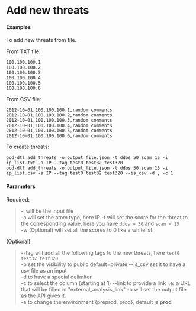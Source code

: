 # Add new threats

#### Examples

To add new threats from file.

From TXT file:

    100.100.100.1
    100.100.100.2
    100.100.100.3
    100.100.100.4
    100.100.100.5
    100.100.100.6


From CSV file:

    2012-10-01,100.100.100.1,random comments
    2012-10-01,100.100.100.2,random comments
    2012-10-01,100.100.100.3,random comments
    2012-10-01,100.100.100.4,random comments
    2012-10-01,100.100.100.5,random comments
    2012-10-01,100.100.100.6,random comments

To create threats:

    ocd-dtl add_threats -o output_file.json -t ddos 50 scam 15 -i ip_list.txt -a IP --tag test0 test32 test320 
    ocd-dtl add_threats -o output_file.json -t ddos 50 scam 15 -i ip_list.csv -a IP --tag test0 test32 test320 --is_csv -d , -c 1

#### Parameters
Required:
> -i will be the input file  
> -a will set the atom type, here IP
> -t will set the score for the threat to the corresponding value, here you have `ddos = 50` and `scam = 15`  
> -w (Optional) will set all the scores to 0 like a whitelist  


(Optional) 
> --tag will add all the following tags to the new threats, here `test0 test32 test320`  
> -p set the visibility to public default=private 
> --is_csv  set it to have a csv file as an input  
> -d to have a special delimiter  
> -c to select the column (starting at **1**)
> --link to provide a link i.e. a URL that will be filled in "external_analysis_link"
> -o will set the output file as the API gives it.  
> -e to change the environment {preprod, prod},  default is **prod**  

